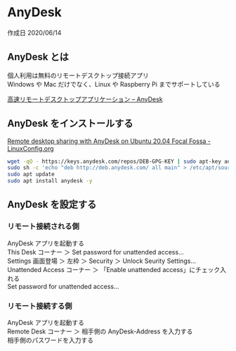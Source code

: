 # AnyDesk

作成日 2020/06/14

## AnyDesk とは

個人利用は無料のリモートデスクトップ接続アプリ\
Windows や Mac だけでなく、Linux や Raspberry Pi までサポートしている

[高速リモートデスクトップアプリケーション – AnyDesk](https://anydesk.com/ja)

## AnyDesk をインストールする

[Remote desktop sharing with AnyDesk on Ubuntu 20\.04 Focal Fossa \- LinuxConfig\.org](https://linuxconfig.org/remote-desktop-sharing-with-anydesk-on-ubuntu-20-04-focal-fossa)

```bash
wget -qO - https://keys.anydesk.com/repos/DEB-GPG-KEY | sudo apt-key add -
sudo sh -c 'echo "deb http://deb.anydesk.com/ all main" > /etc/apt/sources.list.d/anydesk-stable.list'
sudo apt update
sudo apt install anydesk -y
```

## AnyDesk を設定する

### リモート接続される側

AnyDesk アプリを起動する\
This Desk コーナー ＞ Set password for unattended access...\
Settings 画面登場 ＞ 左枠 ＞ Security ＞ Unlock Seurity Settings...\
Unattended Access コーナー ＞ 「Enable unattended access」にチェック入れる\
Set password for unattended access...

### リモート接続する側

AnyDesk アプリを起動する\
Remote Desk コーナー ＞ 相手側の AnyDesk-Address を入力する\
相手側のパスワードを入力する
